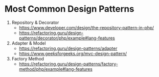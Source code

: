 # Most Common Design Patterns

1. Repository & Decorator
   - https://www.developer.com/design/the-repository-pattern-in-php/
   - https://refactoring.guru/design-patterns/decorator/php/example#lang-features
2. Adapter & Model 
   - https://refactoring.guru/design-patterns/adapter
   - https://www.geeksforgeeks.org/mvc-design-pattern/
3. Factory Method
    - https://refactoring.guru/design-patterns/factory-method/php/example#lang-features
